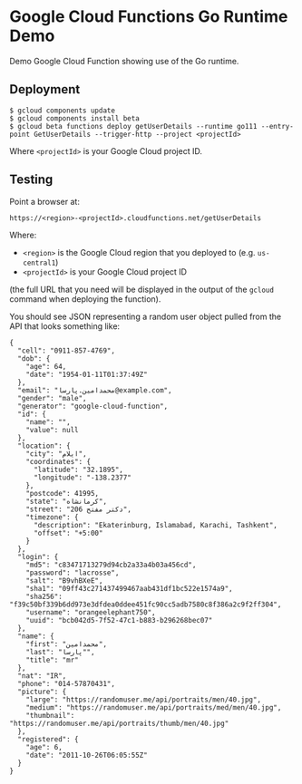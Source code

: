 # Google Cloud Functions Go Runtime Demo

Demo Google Cloud Function showing use of the Go runtime.

## Deployment

```
$ gcloud components update
$ gcloud components install beta
$ gcloud beta functions deploy getUserDetails --runtime go111 --entry-point GetUserDetails --trigger-http --project <projectId>
```

Where `<projectId>` is your Google Cloud project ID.

## Testing

Point a browser at:

```
https://<region>-<projectId>.cloudfunctions.net/getUserDetails
```

Where:

* `<region>` is the Google Cloud region that you deployed to (e.g. `us-central1`)
* `<projectId>` is your Google Cloud project ID

(the full URL that you need will be displayed in the output of the `gcloud` command when deploying the function).

You should see JSON representing a random user object pulled from the API that looks something like:

```
{
  "cell": "0911-857-4769", 
  "dob": {
    "age": 64, 
    "date": "1954-01-11T01:37:49Z"
  }, 
  "email": "محمدامين.پارسا@example.com", 
  "gender": "male", 
  "generator": "google-cloud-function", 
  "id": {
    "name": "", 
    "value": null
  }, 
  "location": {
    "city": "ایلام", 
    "coordinates": {
      "latitude": "32.1895", 
      "longitude": "-138.2377"
    }, 
    "postcode": 41995, 
    "state": "کرمانشاه", 
    "street": "206 دکتر مفتح", 
    "timezone": {
      "description": "Ekaterinburg, Islamabad, Karachi, Tashkent", 
      "offset": "+5:00"
    }
  }, 
  "login": {
    "md5": "c83471713279d94cb2a33a4b03a456cd", 
    "password": "lacrosse", 
    "salt": "B9vhBXeE", 
    "sha1": "09ff43c271437499467aab431df1bc522e1574a9", 
    "sha256": "f39c50bf339b6dd973e3dfdea0ddee451fc90cc5adb7580c8f386a2c9f2ff304", 
    "username": "orangeelephant750", 
    "uuid": "bcb042d5-7f52-47c1-b883-b296268bec07"
  }, 
  "name": {
    "first": "محمدامين", 
    "last": "پارسا"", 
    "title": "mr"
  }, 
  "nat": "IR", 
  "phone": "014-57870431", 
  "picture": {
    "large": "https://randomuser.me/api/portraits/men/40.jpg", 
    "medium": "https://randomuser.me/api/portraits/med/men/40.jpg", 
    "thumbnail": "https://randomuser.me/api/portraits/thumb/men/40.jpg"
  }, 
  "registered": {
    "age": 6, 
    "date": "2011-10-26T06:05:55Z"
  }
}
```